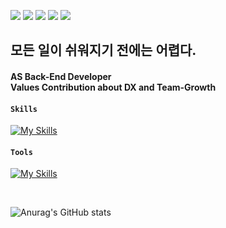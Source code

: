 <a href="" target="_blank"><img src="https://img.shields.io/badge/Nation : KR-000000?style=flat-square&logoColor=FFFFFF"/></a>
<a href="https://doinitright.simple.ink/" target="_blank"><img src="https://img.shields.io/badge/Notion-000000?style=flat-square&logo=Notion&logoColor=FFFFFF"/></a>
<a href="https://doinitright.tistory.com" target="_blank"><img src="https://img.shields.io/badge/Blog-FF4785?style=flat-square&logo=tistory&logoColor=FFFFFF"/></a>
<a href="https://www.linkedin.com/in/sangje-lee-729742277/" target="_blank"><img src="https://img.shields.io/badge/LinkedIn-0A66C2?style=flat-square&logo=LinkedIn&logoColor=FFFFFF"/></a>
<a href="https://mail.google.com/mail/u/0" target="_blank"><img src="https://img.shields.io/badge/kueeng8008@gmail.com-EA4335?style=flat-square&logo=Gmail&logoColor=FFFFFF"/></a>

**<h2>모든 일이 쉬워지기 전에는 어렵다. </h2>**<p>

<h4>AS <strong>Back-End Developer</strong><br>
Values Contribution about <strong>DX</strong> and <strong>Team-Growth</strong></h4>

<h4><code>Skills</code></h4><p>
  
[![My Skills](https://skillicons.dev/icons?i=java,spring,html,css,javascript,react,mysql,hibernate,docker,githubactions,redis)](https://skillicons.dev)
  
<h4><code>Tools</code></h4><p>
  
[![My Skills](https://skillicons.dev/icons?i=idea,vscode,git,github,notion,gcp,tailwind,materialui)](https://skillicons.dev)

<br> 

![Anurag's GitHub stats](https://github-readme-stats.vercel.app/api?username=Bisi3asi&show_icons=true&theme=radical)
